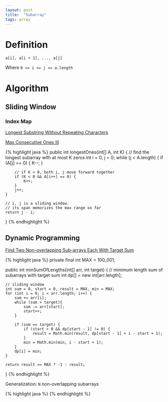 ```yaml
---
layout: post
title:  "Subarray"
tags: array
---
```

# Definition
```
a[i], a[i + 1], ..., a[j]
```
Where `0 <= i <= j <= a.length`

# Algorithm
## Sliding Window
### Index Map
[Longest Substring Without Repeating Characters][longest-substring-without-repeating-characters]

[Max Consecutive Ones III][max-consecutive-ones-iii]

{% highlight java %}
public int longestOnes(int[] A, int K) {
    // find the longest subarray with at most K zeros
    int i = 0, j = 0;
    while (j < A.length) {
        if (A[j] == 0) {
            K--;
        }

        // if K < 0, both i, j move forward together
        if (K < 0 && A[i++] == 0) {
            K++;
        }
        j++;
    }

    // i, j is a sliding window.
    // its span memorizes the max range so far
    return j - i;
}
{% endhighlight %}

## Dynamic Programming

[Find Two Non-overlapping Sub-arrays Each With Target Sum][find-two-non-overlapping-sub-arrays-each-with-target-sum]

{% highlight java %}
private final int MAX = 100_001;

public int minSumOfLengths(int[] arr, int target) {
    // minimum length sum of subarrays with target sum
    int dp[] = new int[arr.length];

    // sliding window
    int sum = 0, start = 0, result = MAX, min = MAX;
    for (int i = 0; i < arr.length; i++) {
        sum += arr[i];
        while (sum > target){
            sum -= arr[start];
            start++;
        }

        if (sum == target) {
            if (start > 0 && dp[start - 1] != 0) {
                result = Math.min(result, dp[start - 1] + i - start + 1);
            }
            min = Math.min(min, i - start + 1);
        }
        dp[i] = min;
    }

    return result == MAX ? -1 : result;
}
{% endhighlight %}

Generalization: `N` non-overlapping subarrays

{% highlight java %}
{% endhighlight %}

[find-two-non-overlapping-sub-arrays-each-with-target-sum]: https://leetcode.com/problems/find-two-non-overlapping-sub-arrays-each-with-target-sum/
[longest-substring-without-repeating-characters]: https://leetcode.com/problems/longest-substring-without-repeating-characters/
[max-consecutive-ones-iii]: https://leetcode.com/problems/max-consecutive-ones-iii/
